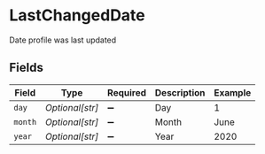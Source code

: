 # LastChangedDate

Date profile was last updated


## Fields

| Field              | Type               | Required           | Description        | Example            |
| ------------------ | ------------------ | ------------------ | ------------------ | ------------------ |
| `day`              | *Optional[str]*    | :heavy_minus_sign: | Day                | 1                  |
| `month`            | *Optional[str]*    | :heavy_minus_sign: | Month              | June               |
| `year`             | *Optional[str]*    | :heavy_minus_sign: | Year               | 2020               |